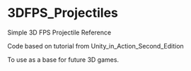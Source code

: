 # 3DFPS_Projectiles
Simple 3D FPS Projectile Reference 

Code based on tutorial from Unity_in_Action_Second_Edition

To use as a base for future 3D games.
